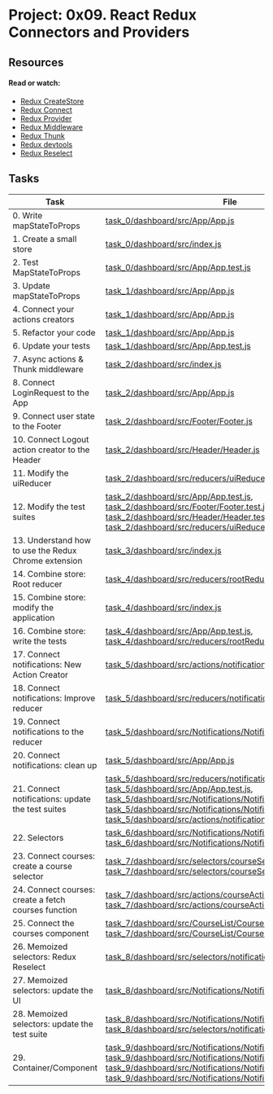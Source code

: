 # Project: 0x09. React Redux Connectors and Providers

## Resources

#### Read or watch:

* [Redux CreateStore](https://intranet.alxswe.com/rltoken/ikKKj2fd_SIrduP4NMRcfw)
* [Redux Connect](https://intranet.alxswe.com/rltoken/ikKKj2fd_SIrduP4NMRcfw)
* [Redux Provider](https://intranet.alxswe.com/rltoken/72p5lYmSlSpGICod8lUY8A)
* [Redux Middleware](https://intranet.alxswe.com/rltoken/JugQ1X52DCCCsOeOkkAiXg)
* [Redux Thunk](https://intranet.alxswe.com/rltoken/qakbRbg-38BugU7ReccOOQ)
* [Redux devtools](https://intranet.alxswe.com/rltoken/hj2zpx-DjBQuPaT3GjHCiw)
* [Redux Reselect](https://intranet.alxswe.com/rltoken/YvZcWXnHZCxtP0gb60ck9w)
## Tasks

| Task | File |
| ---- | ---- |
| 0. Write mapStateToProps | [task_0/dashboard/src/App/App.js](./task_0/dashboard/src/App/App.js) |
| 1. Create a small store | [task_0/dashboard/src/index.js](./task_0/dashboard/src/index.js) |
| 2. Test MapStateToProps | [task_0/dashboard/src/App/App.test.js](./task_0/dashboard/src/App/App.test.js) |
| 3. Update mapStateToProps | [task_1/dashboard/src/App/App.js](./task_1/dashboard/src/App/App.js) |
| 4. Connect your actions creators | [task_1/dashboard/src/App/App.js](./task_1/dashboard/src/App/App.js) |
| 5. Refactor your code | [task_1/dashboard/src/App/App.js](./task_1/dashboard/src/App/App.js) |
| 6. Update your tests | [task_1/dashboard/src/App/App.test.js](./task_1/dashboard/src/App/App.test.js) |
| 7. Async actions & Thunk middleware | [task_2/dashboard/src/index.js](./task_2/dashboard/src/index.js) |
| 8. Connect LoginRequest to the App | [task_2/dashboard/src/App/App.js](./task_2/dashboard/src/App/App.js) |
| 9. Connect user state to the Footer | [task_2/dashboard/src/Footer/Footer.js](./task_2/dashboard/src/Footer/Footer.js) |
| 10. Connect Logout action creator to the Header | [task_2/dashboard/src/Header/Header.js](./task_2/dashboard/src/Header/Header.js) |
| 11. Modify the uiReducer | [task_2/dashboard/src/reducers/uiReducer.js](./task_2/dashboard/src/reducers/uiReducer.js) |
| 12. Modify the test suites | [task_2/dashboard/src/App/App.test.js](./task_2/dashboard/src/App/App.test.js), [task_2/dashboard/src/Footer/Footer.test.js](./task_2/dashboard/src/Footer/Footer.test.js), [task_2/dashboard/src/Header/Header.test.js](./task_2/dashboard/src/Header/Header.test.js), [task_2/dashboard/src/reducers/uiReducer.test.js](./task_2/dashboard/src/reducers/uiReducer.test.js) |
| 13. Understand how to use the Redux Chrome extension | [task_3/dashboard/src/index.js](./task_3/dashboard/src/index.js) |
| 14. Combine store: Root reducer | [task_4/dashboard/src/reducers/rootReducer.js](./task_4/dashboard/src/reducers/rootReducer.js) |
| 15. Combine store: modify the application | [task_4/dashboard/src/index.js](./task_4/dashboard/src/index.js) |
| 16. Combine store: write the tests | [task_4/dashboard/src/App/App.test.js](./task_4/dashboard/src/App/App.test.js), [task_4/dashboard/src/reducers/rootReducer.test.js](./task_4/dashboard/src/reducers/rootReducer.test.js) |
| 17. Connect notifications: New Action Creator | [task_5/dashboard/src/actions/notificationActionCreators.js](./task_5/dashboard/src/actions/notificationActionCreators.js) |
| 18. Connect notifications: Improve reducer | [task_5/dashboard/src/reducers/notificationReducer.js](./task_5/dashboard/src/reducers/notificationReducer.js) |
| 19. Connect notifications to the reducer | [task_5/dashboard/src/Notifications/Notifications.js](./task_5/dashboard/src/Notifications/Notifications.js) |
| 20. Connect notifications: clean up | [task_5/dashboard/src/App/App.js](./task_5/dashboard/src/App/App.js) |
| 21. Connect notifications: update the test suites | [task_5/dashboard/src/reducers/notificationReducer.test.js](./task_5/dashboard/src/reducers/notificationReducer.test.js), [task_5/dashboard/src/App/App.test.js](./task_5/dashboard/src/App/App.test.js), [task_5/dashboard/src/Notifications/Notifications.js](./task_5/dashboard/src/Notifications/Notifications.js), [task_5/dashboard/src/Notifications/Notifications.test.js](./task_5/dashboard/src/Notifications/Notifications.test.js), [task_5/dashboard/src/actions/notificationActionCreators.test.js](./task_5/dashboard/src/actions/notificationActionCreators.test.js) |
| 22. Selectors | [task_6/dashboard/src/Notifications/Notifications.js](./task_6/dashboard/src/Notifications/Notifications.js), [task_6/dashboard/src/Notifications/Notifications.test.js](./task_6/dashboard/src/Notifications/Notifications.test.js) |
| 23. Connect courses: create a course selector | [task_7/dashboard/src/selectors/courseSelector.js](./task_7/dashboard/src/selectors/courseSelector.js), [task_7/dashboard/src/selectors/courseSelector.test.js](./task_7/dashboard/src/selectors/courseSelector.test.js) |
| 24. Connect courses: create a fetch courses function | [task_7/dashboard/src/actions/courseActionCreators.js](./task_7/dashboard/src/actions/courseActionCreators.js), [task_7/dashboard/src/actions/courseActionCreators.test.js](./task_7/dashboard/src/actions/courseActionCreators.test.js) |
| 25. Connect the courses component | [task_7/dashboard/src/CourseList/CourseList.js](./task_7/dashboard/src/CourseList/CourseList.js), [task_7/dashboard/src/CourseList/CourseList.test.js](./task_7/dashboard/src/CourseList/CourseList.test.js) |
| 26. Memoized selectors: Redux Reselect | [task_8/dashboard/src/selectors/notificationSelector.js](./task_8/dashboard/src/selectors/notificationSelector.js) |
| 27. Memoized selectors: update the UI | [task_8/dashboard/src/Notifications/Notifications.js](./task_8/dashboard/src/Notifications/Notifications.js) |
| 28. Memoized selectors: update the test suite | [task_8/dashboard/src/Notifications/Notifications.test.js](./task_8/dashboard/src/Notifications/Notifications.test.js), [task_8/dashboard/src/selectors/notificationSelector.test.js](./task_8/dashboard/src/selectors/notificationSelector.test.js) |
| 29. Container/Component | [task_9/dashboard/src/Notifications/Notifications.js](./task_9/dashboard/src/Notifications/Notifications.js), [task_9/dashboard/src/Notifications/Notifications.test.js](./task_9/dashboard/src/Notifications/Notifications.test.js), [task_9/dashboard/src/Notifications/NotificationsContainer.js](./task_9/dashboard/src/Notifications/NotificationsContainer.js), [task_9/dashboard/src/Notifications/NotificationsContainer.test.js](./task_9/dashboard/src/Notifications/NotificationsContainer.test.js) |

